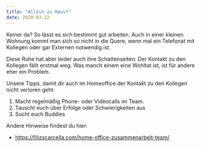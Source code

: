 ```yaml
---
title: "Allein zu Haus?"
date: 2020-03-22
---
```


Keiner da? So lässt es sich bestimmt gut arbeiten. Auch in einer kleinen Wohnung kommt man sich so nicht in die Quere, wenn mal ein Telefonat mit Kollegen oder gar Externen notwendig ist.
 
Diese Ruhe hat aber leider auch ihre Schattenseiten: Der Kontakt zu den Kollegen fällt erstmal weg. Was manch einem eine Wohltat ist, ist für andere eher ein Problem.

Unsere Tipps, damit dir auch im Homeoffice der Kontakt zu den Kollegen nicht verloren geht:
1. Macht regelmäßig Phone- oder Videocalls im Team.
1. Tauscht euch über Erfolge oder Schwierigkeiten aus
1. Sucht euch Buddies

Andere Hinweise findest du hier:
- https://filizscarcella.com/home-office-zusammenarbeit-team/
